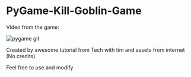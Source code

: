 # PyGame-Kill-Goblin-Game

Video from the game:

![pygame git](https://user-images.githubusercontent.com/34660974/174144316-102b39c8-00d3-422b-b40c-5e2fc92b22f3.gif)


Created by awesome tutorial from Tech with tim and assets from internet (No credits)

Feel free to use and modify
